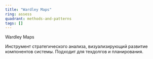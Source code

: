 ```yaml
---
title: "Wardley Maps"
ring: assess
quadrant: methods-and-patterns
tags: []
---
```


Wardley Maps

Инструмент стратегического анализа, визуализирующий развитие компонентов системы. Подходит для техдолгов и планирования.
